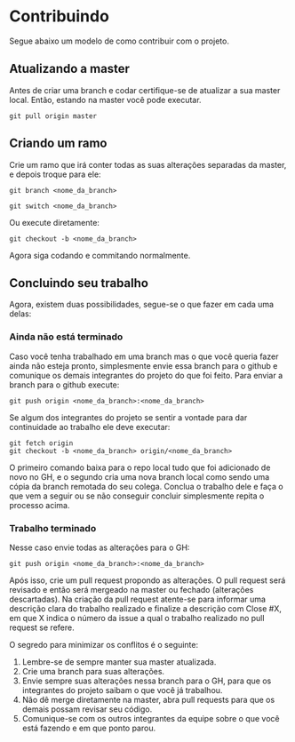# Contribuindo
Segue abaixo um modelo de como contribuir com o projeto.

## Atualizando a master
Antes de criar uma branch e codar certifique-se de atualizar a sua master local. Então, estando na master você pode executar.

```
git pull origin master
```

## Criando um ramo
Crie um ramo que irá conter todas as suas alterações separadas da master, e depois troque para ele:

```
git branch <nome_da_branch>
```

```
git switch <nome_da_branch>
```

Ou execute diretamente:

```
git checkout -b <nome_da_branch>
```

Agora siga codando e commitando normalmente.

## Concluindo seu trabalho
Agora, existem duas possibilidades, segue-se o que fazer em cada uma delas:

### Ainda não está terminado
Caso você tenha trabalhado em uma branch mas o que você queria fazer ainda não esteja pronto, simplesmente envie essa branch para o github e comunique os demais integrantes do projeto do que foi feito. Para enviar a branch para o github execute:

```
git push origin <nome_da_branch>:<nome_da_branch>
```

Se algum dos integrantes do projeto se sentir a vontade para dar continuidade ao trabalho ele deve executar:

```
git fetch origin
git checkout -b <nome_da_branch> origin/<nome_da_branch>
```

O primeiro comando baixa para o repo local tudo que foi adicionado de novo no GH, e o segundo cria uma nova branch local como sendo uma cópia da branch remotada do seu colega. Conclua o trabalho dele e faça o que vem a seguir ou se não conseguir concluir simplesmente repita o processo acima.

### Trabalho terminado
Nesse caso envie todas as alterações para o GH:

```
git push origin <nome_da_branch>:<nome_da_branch>
```

Após isso, crie um pull request propondo as alterações. O pull request será revisado e então será mergeado na master ou fechado (alterações descartadas). Na criação da pull request atente-se para informar uma descrição clara do trabalho realizado e finalize a descrição com Close #X, em que X indica o número da issue a qual o trabalho realizado no pull request se refere.

O segredo para minimizar os conflitos é o seguinte:

1. Lembre-se de sempre manter sua master atualizada.
2. Crie uma branch para suas alterações.
3. Envie sempre suas alterações nessa branch para o GH, para que os integrantes do projeto saibam o que você já trabalhou.
4. Não dê merge diretamente na master, abra pull requests para que os demais possam revisar seu código.
5. Comunique-se com os outros integrantes da equipe sobre o que você está fazendo e em que ponto parou.